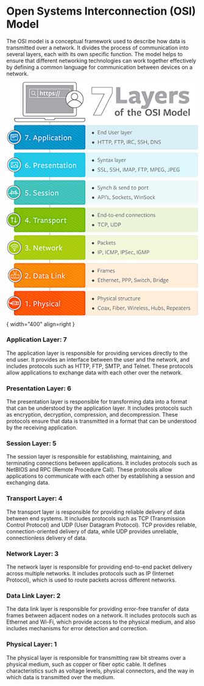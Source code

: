 # Open Systems Interconnection (OSI) Model

The OSI model is a conceptual framework used to describe how data is transmitted over a network. It divides the process of communication into several layers, each with its own specific function. The model helps to ensure that different networking technologies can work together effectively by defining a common language for communication between devices on a network.

![OSI Model](osi.png){ width="400" align=right }

### Application Layer: 7

The application layer is responsible for providing services directly to the end user. It provides an interface between the user and the network, and includes protocols such as HTTP, FTP, SMTP, and Telnet. These protocols allow applications to exchange data with each other over the network.

### Presentation Layer: 6

The presentation layer is responsible for transforming data into a format that can be understood by the application layer. It includes protocols such as encryption, decryption, compression, and decompression. These protocols ensure that data is transmitted in a format that can be understood by the receiving application.

### Session Layer: 5

The session layer is responsible for establishing, maintaining, and terminating connections between applications. It includes protocols such as NetBIOS and RPC (Remote Procedure Call). These protocols allow applications to communicate with each other by establishing a session and exchanging data.

### Transport Layer: 4

The transport layer is responsible for providing reliable delivery of data between end systems. It includes protocols such as TCP (Transmission Control Protocol) and UDP (User Datagram Protocol). TCP provides reliable, connection-oriented delivery of data, while UDP provides unreliable, connectionless delivery of data.

### Network Layer: 3

The network layer is responsible for providing end-to-end packet delivery across multiple networks. It includes protocols such as IP (Internet Protocol), which is used to route packets across different networks.

### Data Link Layer: 2

The data link layer is responsible for providing error-free transfer of data frames between adjacent nodes on a network. It includes protocols such as Ethernet and Wi-Fi, which provide access to the physical medium, and also includes mechanisms for error detection and correction.

### Physical Layer: 1

The physical layer is responsible for transmitting raw bit streams over a physical medium, such as copper or fiber optic cable. It defines characteristics such as voltage levels, physical connectors, and the way in which data is transmitted over the medium.
